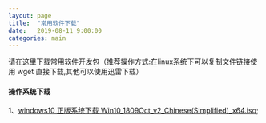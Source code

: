 ```yaml
---
layout: page
title:  "常用软件下载"
date:   2019-08-11 9:00:00
categories: main
---
```


请在这里下载常用软件开发包（推荐操作方式:在linux系统下可以复制文件链接使用 wget 直接下载,其他可以使用迅雷下载）

#### 操作系统下载

1、[windows10 正版系统下载 Win10_1809Oct_v2_Chinese(Simplified)_x64.iso][Win10_1809Oct_v2_Chinese(Simplified)_x64.iso];

[Win10_1809Oct_v2_Chinese(Simplified)_x64.iso]: http://218.95.137.107:9000/dhc-dmp/resource/Win10_1809Oct_v2_Chinese(Simplified)_x64.iso

